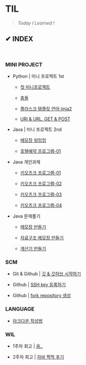 # **TIL**

>*Today I Learned !*

## ✔ INDEX

<br/>

### **MINI PROJECT**

- Python | 미니 프로젝트 1st <!-- | [팀 소개 웹 페이지](배포준비중) -->

  - [첫 미니프로젝트](/PROJECT/MiniProject/aboutTeam/20230515_firstTIL.md)

  - [충돌](/PROJECT/MiniProject/aboutTeam/20230516_conflict.md)

  - [플라스크 템플릿 언어 jinja2](/PROJECT/MiniProject/aboutTeam/20230517_jinja2Template.md)

  - [URI & URL, GET & POST](/PROJECT/MiniProject/aboutTeam/20230518_uri_url_get_post.md)

- Java | 미니 프로젝트 2nd

  - [메모장 워밍업](/PROJECT/MiniProject/javaProgram/20230605_notePad.md)

  - [호텔예약 프로그램-01](/PROJECT/MiniProject/javaProgram/20230607_hotel_booking.md)
  
- Java 개인과제

  - [키오츠크 프로그램-01](/PROJECT/SoloProject/20230529_enum.md)

  - [키오츠크 프로그램-02](/PROJECT/SoloProject/20230530_printf.md)

  - [키오츠크 프로그램-03](/PROJECT/SoloProject/20230531_getter_setter.md)

  - [키오츠크 프로그램-04](/PROJECT/SoloProject/20230601_kiosk.md)

- Java 문제풀기

  - [메모장 만들기](/LANGUAGE/JAVA/codingTest/20230524_scanner.md)

  - [자료구조 메모장 만들기](/LANGUAGE/JAVA/codingTest/20230525_List_Map_Set.md)

  - [계산기 만들기](/LANGUAGE/JAVA/codingTest/20230527_calculator.md)

### **SCM**

- Git & Github | [깃 & 깃허브 시작하기](/SCM/20230524_git_github.md)

- Github | [SSH key 등록하기](/SCM/20230516_sshKey.md)

- Github | [fork repository 생성](/SCM/20230516_sshKey.md)

### **LANGUAGE**

- [마크다운 작성법](/LANGUAGE/20230518_markDown.md)
<!-- - [자바 기초](/LANGUAGE/JAVA/basic/) -->
<!-- - [자바 객체지향](/LANGUAGE/JAVA/OOP/) -->

### **WIL**

- 1주차 회고 | [음..](/WIL/20230521_WIL.md)

- 2주차 회고 | [자바 찍먹 후기](/WIL/20230528_WIL.md)
